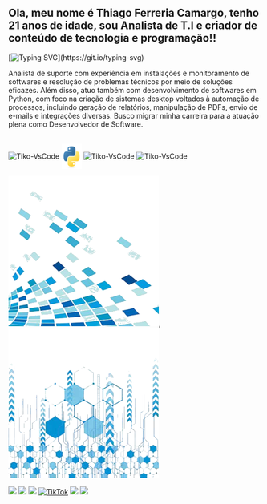 ## Ola, meu nome é Thiago Ferreria Camargo, tenho 21 anos de idade, sou Analista de T.I e criador de conteúdo de tecnologia e programação!!

[![Typing SVG](https://readme-typing-svg.herokuapp.com/?color=02C1ED&size=35&center=true&vCenter=true&width=1000&lines=Sejam+bem+vindos+ao+meu+perfil;fiquem+à+vontade!)](https://git.io/typing-svg)


Analista de suporte com experiência em instalações e monitoramento de softwares e resolução de problemas técnicos por meio de soluções eficazes. Além disso, atuo também com desenvolvimento de softwares em Python, com foco na criação de sistemas desktop voltados à automação de processos, incluindo geração de relatórios, manipulação de PDFs, envio de e-mails e integrações diversas. Busco migrar minha carreira para a atuação plena como Desenvolvedor de Software.

<div style="display: inline_block"><br>
  <img align="center" alt="Tiko-VsCode" height="40" width="30" src="https://cdn.jsdelivr.net/gh/devicons/devicon@latest/icons/windows11/windows11-original.svg" />
  <img align="center" alt="Tiko-Python" height="50" width="40" src="https://raw.githubusercontent.com/devicons/devicon/master/icons/python/python-original.svg">
  <img align="center" alt="Tiko-VsCode" height="50" width="40" src="https://cdn.jsdelivr.net/gh/devicons/devicon@latest/icons/raspberrypi/raspberrypi-original.svg" />
  <img align="center" alt="Tiko-VsCode" height="50" width="40" src="https://cdn.jsdelivr.net/gh/devicons/devicon@latest/icons/canva/canva-original.svg" />
</div>
  
  <img src="https://github.com/ThiagoCamargo07/ThiagoCamargo07/blob/main/ftt_sem_fundo.png" width="300px" alt="commit gif looping" />, <img src="https://github.com/ThiagoCamargo07/ThiagoCamargo07/blob/main/blue-technology_sem_fundo.png" width="300px" alt="commit gif looping" />
 
<div> 
  <a href="https://www.youtube.com/channel/UC2azV80Eq8tQB3oqryag2YQ" target="_blank"><img src="https://img.shields.io/badge/YouTube-FF0000?style=for-the-badge&logo=youtube&logoColor=white" target="_blank"></a>
  <a href="https://www.instagram.com/tiko._gs/" target="_blank"><img src="https://img.shields.io/badge/-Instagram-%23E4405F?style=for-the-badge&logo=instagram&logoColor=white" target="_blank"></a>
  <a href="https://www.twitch.tv/tikogang_77" target="_blank"><img src="https://img.shields.io/badge/Twitch-9146FF?style=for-the-badge&logo=twitch&logoColor=white" target="_blank"></a>
  <a href="https://www.tiktok.com/@tikogang07" target="_blank"><img src="https://img.shields.io/badge/TikTok-000000?style=for-the-badge&logo=tiktok&logoColor=white" alt="TikTok"></a>
  <a href = "mailto:thifcamargo04@gmail.com"><img src="https://img.shields.io/badge/-Gmail-%23333?style=for-the-badge&logo=gmail&logoColor=white" target="_blank"></a>
  <a href="https://www.linkedin.com/in/thiago-camargo-7757142ab/" target="_blank"><img src="https://img.shields.io/badge/-LinkedIn-%230077B5?style=for-the-badge&logo=linkedin&logoColor=white" target="_blank"></a>   
</div>


